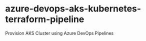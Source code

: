 # azure-devops-aks-kubernetes-terraform-pipeline
Provision AKS Cluster using Azure DevOps Pipelines
